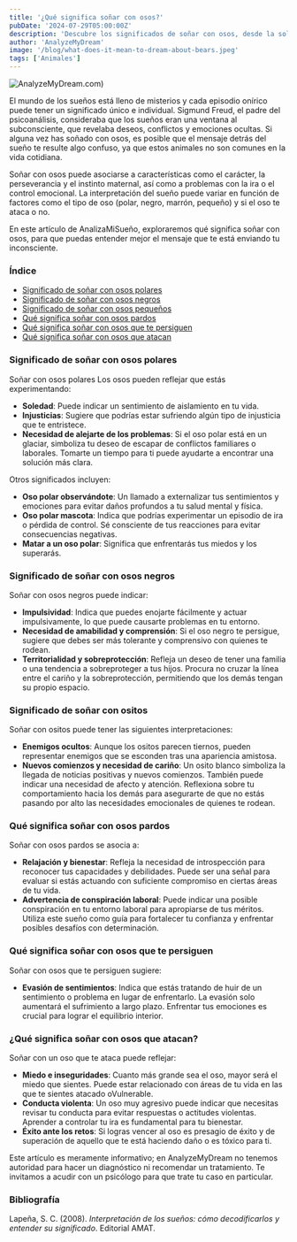 ```yaml
---
title: '¿Qué significa soñar con osos?'
pubDate: '2024-07-29T05:00:00Z'
description: 'Descubre los significados de soñar con osos, desde la soledad y la ira hasta la perseverancia y el éxito.'
author: 'AnalyzeMyDream'
image: '/blog/what-does-it-mean-to-dream-about-bears.jpeg'
tags: ['Animales']
---
```


![AnalyzeMyDream.com](/blog/what-does-it-mean-to-dream-about-bears.jpeg))

El mundo de los sueños está lleno de misterios y cada episodio onírico puede tener un significado único e individual. Sigmund Freud, el padre del psicoanálisis, consideraba que los sueños eran una ventana al subconsciente, que revelaba deseos, conflictos y emociones ocultas. Si alguna vez has soñado con osos, es posible que el mensaje detrás del sueño te resulte algo confuso, ya que estos animales no son comunes en la vida cotidiana.

Soñar con osos puede asociarse a características como el carácter, la perseverancia y el instinto maternal, así como a problemas con la ira o el control emocional. La interpretación del sueño puede variar en función de factores como el tipo de oso (polar, negro, marrón, pequeño) y si el oso te ataca o no.

En este artículo de AnalizaMiSueño, exploraremos qué significa soñar con osos, para que puedas entender mejor el mensaje que te está enviando tu inconsciente.

### Índice

- [Significado de soñar con osos polares](#significado-de-soñar-con-osos-polares)
- [Significado de soñar con osos negros](#significado-de-soñar-con-osos-negros)
- [Significado de soñar con osos pequeños](#significado-de-soñar-con-osos-pequenos)
- [Qué significa soñar con osos pardos](#que-significa-soñar-con-osos-pardos)
- [Qué significa soñar con osos que te persiguen](#que-significa-soñar-con-osos-que-te-persiguen)
- [Qué significa soñar con osos que atacan](#que-significa-soñar-con-osos-que-atacan)

### Significado de soñar con osos polares

Soñar con osos polares Los osos pueden reflejar que estás experimentando:

- **Soledad**: Puede indicar un sentimiento de aislamiento en tu vida.
- **Injusticias**: Sugiere que podrías estar sufriendo algún tipo de injusticia que te entristece.
- **Necesidad de alejarte de los problemas**: Si el oso polar está en un glaciar, simboliza tu deseo de escapar de conflictos familiares o laborales. Tomarte un tiempo para ti puede ayudarte a encontrar una solución más clara.

Otros significados incluyen:

- **Oso polar observándote**: Un llamado a externalizar tus sentimientos y emociones para evitar daños profundos a tu salud mental y física.
- **Oso polar mascota**: Indica que podrías experimentar un episodio de ira o pérdida de control. Sé consciente de tus reacciones para evitar consecuencias negativas.
- **Matar a un oso polar**: Significa que enfrentarás tus miedos y los superarás.

### Significado de soñar con osos negros

Soñar con osos negros puede indicar:

- **Impulsividad**: Indica que puedes enojarte fácilmente y actuar impulsivamente, lo que puede causarte problemas en tu entorno.
- **Necesidad de amabilidad y comprensión**: Si el oso negro te persigue, sugiere que debes ser más tolerante y comprensivo con quienes te rodean.
- **Territorialidad y sobreprotección**: Refleja un deseo de tener una familia o una tendencia a sobreproteger a tus hijos. Procura no cruzar la línea entre el cariño y la sobreprotección, permitiendo que los demás tengan su propio espacio.

### Significado de soñar con ositos

Soñar con ositos puede tener las siguientes interpretaciones:

- **Enemigos ocultos**: Aunque los ositos parecen tiernos, pueden representar enemigos que se esconden tras una apariencia amistosa.
- **Nuevos comienzos y necesidad de cariño**: Un osito blanco simboliza la llegada de noticias positivas y nuevos comienzos. También puede indicar una necesidad de afecto y atención. Reflexiona sobre tu comportamiento hacia los demás para asegurarte de que no estás pasando por alto las necesidades emocionales de quienes te rodean.

### Qué significa soñar con osos pardos

Soñar con osos pardos se asocia a:

- **Relajación y bienestar**: Refleja la necesidad de introspección para reconocer tus capacidades y debilidades. Puede ser una señal para evaluar si estás actuando con suficiente compromiso en ciertas áreas de tu vida.
- **Advertencia de conspiración laboral**: Puede indicar una posible conspiración en tu entorno laboral para apropiarse de tus méritos. Utiliza este sueño como guía para fortalecer tu confianza y enfrentar posibles desafíos con determinación.

### Qué significa soñar con osos que te persiguen

Soñar con osos que te persiguen sugiere:

- **Evasión de sentimientos**: Indica que estás tratando de huir de un sentimiento o problema en lugar de enfrentarlo. La evasión solo aumentará el sufrimiento a largo plazo. Enfrentar tus emociones es crucial para lograr el equilibrio interior.

### ¿Qué significa soñar con osos que atacan?

Soñar con un oso que te ataca puede reflejar:

- **Miedo e inseguridades**: Cuanto más grande sea el oso, mayor será el miedo que sientes. Puede estar relacionado con áreas de tu vida en las que te sientes atacado oVulnerable.
- **Conducta violenta**: Un oso muy agresivo puede indicar que necesitas revisar tu conducta para evitar respuestas o actitudes violentas. Aprender a controlar tu ira es fundamental para tu bienestar.
- **Éxito ante los retos**: Si logras vencer al oso es presagio de éxito y de superación de aquello que te está haciendo daño o es tóxico para ti.

Este artículo es meramente informativo; en AnalyzeMyDream no tenemos autoridad para hacer un diagnóstico ni recomendar un tratamiento. Te invitamos a acudir con un psicólogo para que trate tu caso en particular.

### Bibliografía

Lapeña, S. C. (2008). *Interpretación de los sueños: cómo decodificarlos y entender su significado*. Editorial AMAT.